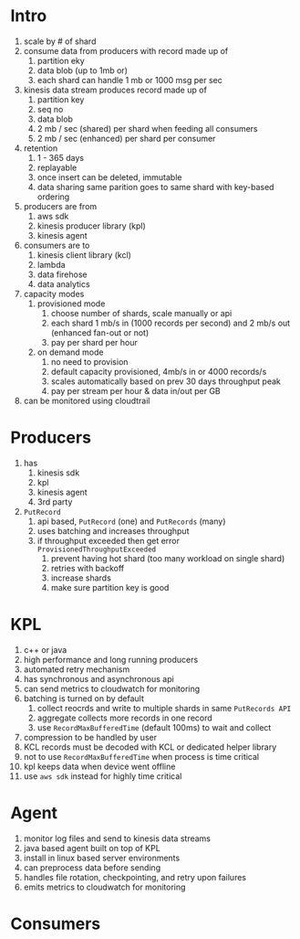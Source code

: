 # Intro
1. scale by # of shard
1. consume data from producers with record made up of
    1. partition eky
    1. data blob (up to 1mb or)
    1. each shard can handle 1 mb or 1000 msg per sec
1. kinesis data stream produces record made up of
    1. partition key
    1. seq no
    1. data blob
    1. 2 mb / sec (shared) per shard when feeding all consumers
    1. 2 mb / sec (enhanced) per shard per consumer
1. retention
    1. 1 - 365 days
    1. replayable
    1. once insert can be deleted, immutable
    1. data sharing same parition goes to same shard with key-based ordering
1. producers are from
    1. aws sdk
    1. kinesis producer library (kpl)
    1. kinesis agent
1. consumers are to
    1. kinesis client library (kcl)
    1. lambda
    1. data firehose
    1. data analytics
1. capacity modes
    1. provisioned mode
        1. choose number of shards, scale manually or api
        1. each shard 1 mb/s in (1000 records per second) and 2 mb/s out (enhanced fan-out or not)
        1. pay per shard per hour
    1. on demand mode
        1. no need to provision
        1. default capacity provisioned, 4mb/s in or 4000 records/s
        1. scales automatically based on prev 30 days throughput peak
        1. pay per stream per hour & data in/out per GB
1. can be monitored using cloudtrail

# Producers
1. has 
    1. kinesis sdk
    1. kpl
    1. kinesis agent
    1. 3rd party
1. `PutRecord`
    1. api based, `PutRecord` (one) and `PutRecords` (many)
    1. uses batching and increases throughput
    1. if throughput exceeded then get error `ProvisionedThroughputExceeded`
        1. prevent having hot shard (too many workload on single shard)
        1. retries with backoff
        1. increase shards
        1. make sure partition key is good

# KPL
1. c++ or java
1. high performance and long running producers
1. automated retry mechanism
1. has synchronous and asynchronous api
1. can send metrics to cloudwatch for monitoring
1. batching is turned on by default
    1. collect reocrds and write to multiple shards in same `PutRecords API`
    1. aggregate collects more records in one record
    1. use `RecordMaxBufferedTime` (default 100ms) to wait and collect
1. compression to be handled by user
1. KCL records must be decoded with KCL or dedicated helper library
1. not to use `RecordMaxBufferedTime` when process is time critical
1. kpl keeps data when device went offline
1. use `aws sdk` instead for highly time critical 

# Agent
1. monitor log files and send to kinesis data streams
1. java based agent built on top of KPL
1. install in linux based server environments
1. can preprocess data before sending
1. handles file rotation, checkpointing, and retry upon failures
1. emits metrics to cloudwatch for monitoring

# Consumers
